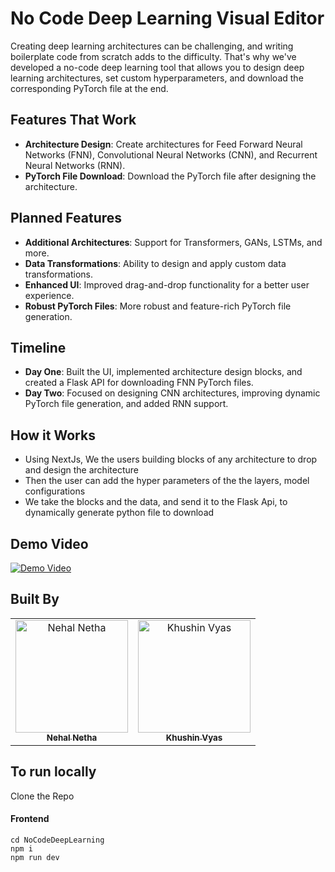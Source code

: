# No Code Deep Learning Visual Editor

Creating deep learning architectures can be challenging, and writing boilerplate code from scratch adds to the difficulty. That's why we've developed a no-code deep learning tool that allows you to design deep learning architectures, set custom hyperparameters, and download the corresponding PyTorch file at the end.

## Features That Work

- **Architecture Design**: Create architectures for Feed Forward Neural Networks (FNN), Convolutional Neural Networks (CNN), and Recurrent Neural Networks (RNN).
- **PyTorch File Download**: Download the PyTorch file after designing the architecture.

## Planned Features

- **Additional Architectures**: Support for Transformers, GANs, LSTMs, and more.
- **Data Transformations**: Ability to design and apply custom data transformations.
- **Enhanced UI**: Improved drag-and-drop functionality for a better user experience.
- **Robust PyTorch Files**: More robust and feature-rich PyTorch file generation.

## Timeline

- **Day One**: Built the UI, implemented architecture design blocks, and created a Flask API for downloading FNN PyTorch files.
- **Day Two**: Focused on designing CNN architectures, improving dynamic PyTorch file generation, and added RNN support.


## How it Works

- Using NextJs, We the users building blocks of any architecture to drop and design the architecture
- Then the user can add the hyper parameters of the the layers, model configurations
- We take the blocks and the data, and send it to the Flask Api, to dynamically generate python file to download

## Demo Video

[![Demo Video](https://github.com/user-attachments/assets/44f164c3-0bfe-42cd-ba19-583ed3f0d3af)](https://youtu.be/PJeJ_SJCfiU)

## Built By

<table>
  <tr>
    <td align="center">
      <a href="https://github.com/NehalNetha">
        <img src="https://avatars.githubusercontent.com/u/84872197?v=4" width="180px;" alt="Nehal Netha"/>
        <br />
        <sub><b>Nehal Netha</b></sub>
      </a>
    </td>
    <td align="center">
      <a href="https://github.com/KhushinVyas">
        <img src="https://avatars.githubusercontent.com/u/120413040?v=4" width="180px;" alt="Khushin Vyas"/>
        <br />
        <sub><b>Khushin Vyas</b></sub>
      </a>
    </td>
  </tr>
</table>


## To run locally

Clone the Repo

#### Frontend

```
cd NoCodeDeepLearning
npm i
npm run dev
```
